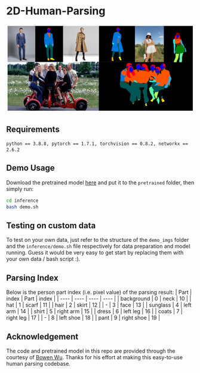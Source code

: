 # 2D-Human-Parsing

![2D-Huamn-Parsing](/assets/teaser.png "Teaser Image")

## Requirements

```
python == 3.8.8, pytorch == 1.7.1, torchvision == 0.8.2, networkx == 2.6.2
```

## Demo Usage
Download the pretrained model [here](https://figshare.com/s/04de7175dd937cf638e3) and put it to the `pretrained` folder, then simply run:
```sh
cd inference
bash demo.sh
```

## Testing on custom data

To test on your own data, just refer to the structure of the `demo_imgs` folder and the `inference/demo.sh` file respectively for data preparation and model running. Guess it would be very easy to get start by replacing them with your own data / bash script :).

## Parsing Index
Below is the person part index (i.e. pixel value) of the parsing result:
|  Part   | index | Part | index |
|  ----  | ----  |  ----  | ----  |
| background  | 0 | neck | 10 |
| hat  | 1 | scarf | 11 |
| hair  | 2 | skirt | 12 |
| - | 3 | face | 13 |
| sunglass  | 4 | left arm | 14 |
| shirt  | 5 | right arm | 15 |
| dress  | 6 | left leg | 16 |
| coats  | 7 | right leg | 17 | 
| -  | 8 | left shoe | 18 |
| pant  | 9 | right shoe | 19 |

## Acknowledgement
The code and pretrained model in this repo are provided through the courtesy of [Bowen Wu](https://github.com/Bowenwu1). Thanks for his effort at making this easy-to-use human parsing codebase.
